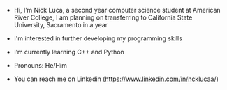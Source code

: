 - Hi, I’m Nick Luca, a second year computer science student at American River College, I am planning on transferring to California State University, Sacramento in a year
- I'm interested in further developing my programming skills
- I’m currently learning C++ and Python
- Pronouns: He/Him
- You can reach me on Linkedin (https://www.linkedin.com/in/ncklucaa/)

  <!---
  <!---- 💞️ I’m looking to collaborate on ...
  <!---- 📫 How to reach me ...
  <!---- ⚡ Fun fact: ...--->
  <!------>

<!---
ncklucaa/ncklucaa is a ✨ special ✨ repository because its `README.md` (this file) appears on your GitHub profile.
You can click the Preview link to take a look at your changes.
--->
